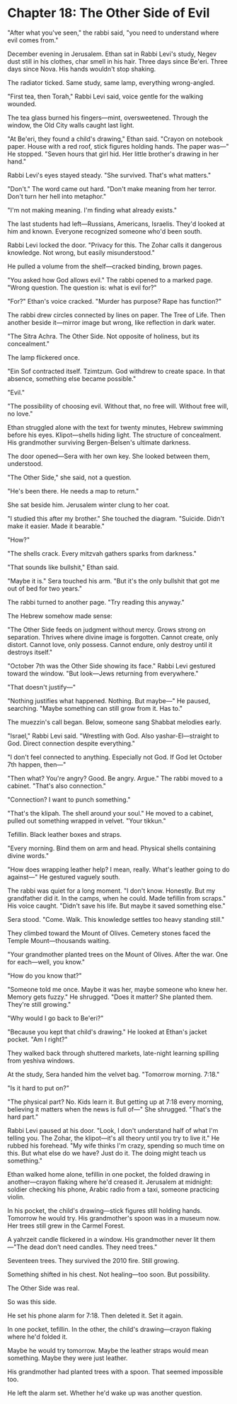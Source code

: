 # Chapter 18: The Other Side of Evil

"After what you've seen," the rabbi said, "you need to understand where evil comes from."

December evening in Jerusalem. Ethan sat in Rabbi Levi's study, Negev dust still in his clothes, char smell in his hair. Three days since Be'eri. Three days since Nova. His hands wouldn't stop shaking.

The radiator ticked. Same study, same lamp, everything wrong-angled.

"First tea, then Torah," Rabbi Levi said, voice gentle for the walking wounded.

The tea glass burned his fingers—mint, oversweetened. Through the window, the Old City walls caught last light.

"At Be'eri, they found a child's drawing," Ethan said. "Crayon on notebook paper. House with a red roof, stick figures holding hands. The paper was—" He stopped. "Seven hours that girl hid. Her little brother's drawing in her hand."

Rabbi Levi's eyes stayed steady. "She survived. That's what matters."

"Don't." The word came out hard. "Don't make meaning from her terror. Don't turn her hell into metaphor."

"I'm not making meaning. I'm finding what already exists."

The last students had left—Russians, Americans, Israelis. They'd looked at him and known. Everyone recognized someone who'd been south.

Rabbi Levi locked the door. "Privacy for this. The Zohar calls it dangerous knowledge. Not wrong, but easily misunderstood."

He pulled a volume from the shelf—cracked binding, brown pages.

"You asked how God allows evil." The rabbi opened to a marked page. "Wrong question. The question is: what is evil for?"

"For?" Ethan's voice cracked. "Murder has purpose? Rape has function?"

The rabbi drew circles connected by lines on paper. The Tree of Life. Then another beside it—mirror image but wrong, like reflection in dark water.

"The Sitra Achra. The Other Side. Not opposite of holiness, but its concealment."

The lamp flickered once.

"Ein Sof contracted itself. Tzimtzum. God withdrew to create space. In that absence, something else became possible."

"Evil."

"The possibility of choosing evil. Without that, no free will. Without free will, no love."

Ethan struggled alone with the text for twenty minutes, Hebrew swimming before his eyes. Klipot—shells hiding light. The structure of concealment. His grandmother surviving Bergen-Belsen's ultimate darkness.

The door opened—Sera with her own key. She looked between them, understood.

"The Other Side," she said, not a question.

"He's been there. He needs a map to return."

She sat beside him. Jerusalem winter clung to her coat.

"I studied this after my brother." She touched the diagram. "Suicide. Didn't make it easier. Made it bearable."

"How?"

"The shells crack. Every mitzvah gathers sparks from darkness."

"That sounds like bullshit," Ethan said.

"Maybe it is." Sera touched his arm. "But it's the only bullshit that got me out of bed for two years."

The rabbi turned to another page. "Try reading this anyway."

The Hebrew somehow made sense:

"The Other Side feeds on judgment without mercy. Grows strong on separation. Thrives where divine image is forgotten. Cannot create, only distort. Cannot love, only possess. Cannot endure, only destroy until it destroys itself."

"October 7th was the Other Side showing its face." Rabbi Levi gestured toward the window. "But look—Jews returning from everywhere."

"That doesn't justify—"

"Nothing justifies what happened. Nothing. But maybe—" He paused, searching. "Maybe something can still grow from it. Has to."

The muezzin's call began. Below, someone sang Shabbat melodies early.

"Israel," Rabbi Levi said. "Wrestling with God. Also yashar-El—straight to God. Direct connection despite everything."

"I don't feel connected to anything. Especially not God. If God let October 7th happen, then—"

"Then what? You're angry? Good. Be angry. Argue." The rabbi moved to a cabinet. "That's also connection."

"Connection? I want to punch something."

"That's the klipah. The shell around your soul." He moved to a cabinet, pulled out something wrapped in velvet. "Your tikkun."

Tefillin. Black leather boxes and straps.

"Every morning. Bind them on arm and head. Physical shells containing divine words."

"How does wrapping leather help? I mean, really. What's leather going to do against—" He gestured vaguely south.

The rabbi was quiet for a long moment. "I don't know. Honestly. But my grandfather did it. In the camps, when he could. Made tefillin from scraps." His voice caught. "Didn't save his life. But maybe it saved something else."

Sera stood. "Come. Walk. This knowledge settles too heavy standing still."

They climbed toward the Mount of Olives. Cemetery stones faced the Temple Mount—thousands waiting.

"Your grandmother planted trees on the Mount of Olives. After the war. One for each—well, you know."

"How do you know that?"

"Someone told me once. Maybe it was her, maybe someone who knew her. Memory gets fuzzy." He shrugged. "Does it matter? She planted them. They're still growing."

"Why would I go back to Be'eri?"

"Because you kept that child's drawing." He looked at Ethan's jacket pocket. "Am I right?"

They walked back through shuttered markets, late-night learning spilling from yeshiva windows.

At the study, Sera handed him the velvet bag. "Tomorrow morning. 7:18."

"Is it hard to put on?"

"The physical part? No. Kids learn it. But getting up at 7:18 every morning, believing it matters when the news is full of—" She shrugged. "That's the hard part."

Rabbi Levi paused at his door. "Look, I don't understand half of what I'm telling you. The Zohar, the klipot—it's all theory until you try to live it." He rubbed his forehead. "My wife thinks I'm crazy, spending so much time on this. But what else do we have? Just do it. The doing might teach us something."

Ethan walked home alone, tefillin in one pocket, the folded drawing in another—crayon flaking where he'd creased it. Jerusalem at midnight: soldier checking his phone, Arabic radio from a taxi, someone practicing violin.

In his pocket, the child's drawing—stick figures still holding hands. Tomorrow he would try. His grandmother's spoon was in a museum now. Her trees still grew in the Carmel Forest.

A yahrzeit candle flickered in a window. His grandmother never lit them—"The dead don't need candles. They need trees."

Seventeen trees. They survived the 2010 fire. Still growing.

Something shifted in his chest. Not healing—too soon. But possibility.

The Other Side was real.

So was this side.

He set his phone alarm for 7:18. Then deleted it. Set it again.

In one pocket, tefillin. In the other, the child's drawing—crayon flaking where he'd folded it.

Maybe he would try tomorrow. Maybe the leather straps would mean something. Maybe they were just leather.

His grandmother had planted trees with a spoon. That seemed impossible too.

He left the alarm set. Whether he'd wake up was another question.